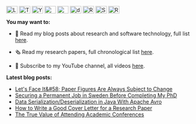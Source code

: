<a href="https://linkedin.com/in/cesarsotovalero" target="blank"><img align="center" src="https://cdn.jsdelivr.net/npm/simple-icons@3.0.1/icons/linkedin.svg" alt="LinkedIn" height="20" width="30" /></a>
<a href="https://twitter.com/cesarsotovalero" target="blank"><img align="center" src="https://cdn.jsdelivr.net/npm/simple-icons@3.0.1/icons/twitter.svg" alt="Twitter" height="20" width="30" /></a>
<a href="https://www.youtube.com/channel/UCR4rI98w6-MqYoCS6jR9LGg" target="blank"><img align="center" src="https://cdn.jsdelivr.net/npm/simple-icons@3.0.1/icons/youtube.svg" alt="YouTube" height="20" width="30" /></a>
<a href="https://scholar.google.es/citations?user=jNBoowwAAAAJ&hl=en" target="blank"><img align="center" src="https://cdn.jsdelivr.net/npm/simple-icons@3.0.1/icons/googlescholar.svg" alt="GoogleSchoolar" height="20" width="30" /></a>
<a href="https://orcid.org/0000-0003-0541-6411" target="blank"><img align="center" src="https://cdn.jsdelivr.net/npm/simple-icons@3.0.1/icons/orcid.svg" alt="ORCID" height="20" width="30" /></a>
<a href="https://dblp.uni-trier.de/pid/192/3923.html" target="blank"><img align="center" src="https://cdn.jsdelivr.net/npm/simple-icons@3.0.1/icons/dblp.svg" alt="dblp" height="20" width="30" /></a>
<a href="https://www.researchgate.net/profile/Cesar_Soto-Valero" target="blank"><img align="center" src="https://cdn.jsdelivr.net/npm/simple-icons@3.0.1/icons/researchgate.svg" alt="ResearchGate" height="20" width="30" /></a>
<a href="https://stackoverflow.com/users/10480869/cesarsotovalero" target="blank"><img align="center" src="https://cdn.jsdelivr.net/npm/simple-icons@3.0.1/icons/stackoverflow.svg" alt="StackOverflow" height="20" width="30" /></a>
<a href="http://feeds.feedburner.com/cesarsotovalero" target="blank"><img align="center" src="https://cdn.jsdelivr.net/npm/simple-icons@3.0.1/icons/rss.svg" alt="R" height="20" width="30" /></a>

**You may want to:**
  
- 📝 Read my blog posts about research and software technology, full list [here](https://www.cesarsotovalero.net/blog).

- 🗞 Read my research papers, full chronological list [here](https://www.cesarsotovalero.net/publications).

- 🎥 Subscribe to my YouTube channel, all videos [here](https://www.youtube.com/@cesarsotovalero/videos).

**Latest blog posts:**
<!-- BLOG-POST-LIST:START -->
- [Let&#39;s Face It&amp;#58; Paper Figures Are Always Subject to Change](https://www.cesarsotovalero.net/blog/paper-figures-are-always-subject-to-change.html)
- [Securing a Permanent Job in Sweden Before Completing My PhD](https://www.cesarsotovalero.net/blog/securing-a-permanent-job-in-sweden-before-completing-my-phd.html)
- [Data Serialization/Deserialization in Java With Apache Avro](https://www.cesarsotovalero.net/blog/data-serialization-in-java-with-apache-avro.html)
- [How to Write a Good Cover Letter for a Research Paper](https://www.cesarsotovalero.net/blog/how-to-write-a-good-cover-letter-for-a-research-paper.html)
- [The True Value of Attending Academic Conferences](https://www.cesarsotovalero.net/blog/the-true-value-of-attending-academic-conferences.html)
<!-- BLOG-POST-LIST:END -->
